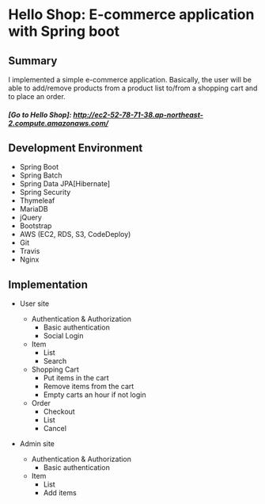 # Hello Shop: E-commerce application with Spring boot

## Summary
I implemented a simple e-commerce application.
Basically, the user will be able to add/remove products from a product list to/from a shopping cart and to place an order.
##### [Go to Hello Shop]: http://ec2-52-78-71-38.ap-northeast-2.compute.amazonaws.com/

## Development Environment
- Spring Boot
- Spring Batch
- Spring Data JPA[Hibernate]
- Spring Security
- Thymeleaf
- MariaDB
- jQuery
- Bootstrap
- AWS (EC2, RDS, S3, CodeDeploy)
- Git
- Travis
- Nginx

## Implementation
* User site
    * Authentication & Authorization
        * Basic authentication
        * Social Login
    * Item
        * List
        * Search
    * Shopping Cart
        * Put items in the cart
        * Remove items from the cart
        * Empty carts an hour if not login
    * Order
        * Checkout
        * List
        * Cancel

* Admin site
    * Authentication & Authorization
        * Basic authentication
    * Item
        * List
        * Add items
